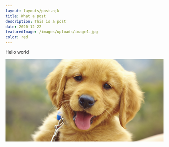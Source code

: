 ```yaml
---
layout: layouts/post.njk
title: What a post
description: This is a post
date: 2020-12-22
featuredImage: /images/uploads/image1.jpg
color: red
---
```

Hello world

![](/images/uploads/image1.jpg)